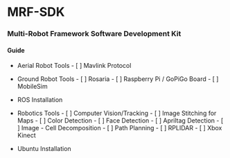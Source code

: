 # MRF-SDK
### Multi-Robot Framework Software Development Kit

#### Guide

- Aerial Robot Tools
		- [ ] Mavlink Protocol

- Ground Robot Tools
		- [ ] Rosaria
		- [ ] Raspberry Pi / GoPiGo Board
		- [ ] MobileSim

- ROS Installation

- Robotics Tools
		- [ ] Computer Vision/Tracking
			- [ ] Image Stitching for Maps
			- [ ] Color Detection
			- [ ] Face Detection
			- [ ] Apriltag Detection
			- [ ] Image - Cell Decomposition 
		- [ ] Path Planning
		- [ ] RPLIDAR
		- [ ] Xbox Kinect

- Ubuntu Installation